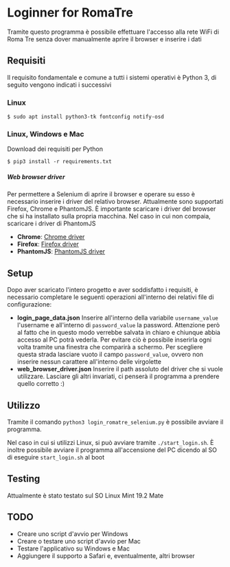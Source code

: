 # Loginner for RomaTre

Tramite questo programma è possibile effettuare l'accesso alla rete WiFi di Roma Tre senza dover manualmente aprire il browser e inserire i dati

## Requisiti

Il requisito fondamentale e comune a tutti i sistemi operativi è Python 3, di seguito vengono indicati i successivi

### Linux

`$ sudo apt install python3-tk fontconfig notify-osd`

### Linux, Windows e Mac

Download dei requisiti per Python

`$ pip3 install -r requirements.txt`

##### Web browser driver

Per permettere a Selenium di aprire il browser e operare su esso è necessario inserire i driver del relativo browser. Attualmente sono supportati Firefox, Chrome e PhantomJS. È importante scaricare i driver del browser che si ha installato sulla propria macchina. Nel caso in cui non compaia, scaricare i driver di PhantomJS

- **Chrome**: [Chrome driver](https://chromedriver.chromium.org/downloads "Chrome driver") 
- **Firefox**: [Firefox driver](https://github.com/mozilla/geckodriver/releases "Firefox driver")
- **PhantomJS**: [PhantomJS driver](https://phantomjs.org/download.html "PhantomJS driver")

## Setup

Dopo aver scaricato l'intero progetto e aver soddisfatto i requisiti, è necessario completare le seguenti operazioni all'interno dei relativi file di configurazione:

- **login_page_data.json** 
  Inserire all'interno della variabile `username_value` l'username e all'interno di `password_value` la password. Attenzione però al fatto che in questo modo verrebbe salvata in chiaro e chiunque abbia accesso al PC potrà vederla. Per evitare ciò è possibile inserirla ogni volta tramite una finestra che comparirà a schermo. Per scegliere questa strada lasciare vuoto il campo `password_value`, ovvero non inserire nessun carattere all'interno delle virgolette
- **web_browser_driver.json**
  Inserire il path assoluto del driver che si vuole utilizzare. Lasciare gli altri invariati, ci penserà il programma a prendere quello corretto :)

## Utilizzo

Tramite il comando `python3 login_romatre_selenium.py` è possibile avviare il programma. 

Nel caso in cui si utilizzi Linux, si può avviare tramite `./start_login.sh`. È inoltre possibile avviare il programma all'accensione del PC dicendo al SO di eseguire `start_login.sh` al boot

## Testing

Attualmente è stato testato sul SO Linux Mint 19.2 Mate

## TODO

- Creare uno script d'avvio per Windows
- Creare o testare uno script d'avvio per Mac
- Testare l'applicativo su Windows e Mac
- Aggiungere il supporto a Safari e, eventualmente, altri browser
